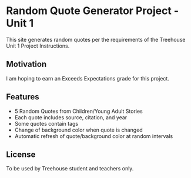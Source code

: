 # Random Quote Generator Project - Unit 1
This site generates random quotes per the requirements of the Treehouse Unit 1 Project Instructions.

## Motivation
I am hoping to earn an Exceeds Expectations grade for this project.

## Features
<ul>
<li> 5 Random Quotes from Children/Young Adult Stories </li>
<li> Each quote includes source, citation, and year </li>
<li> Some quotes contain tags </li>
<li> Change of background color when quote is changed </li>
<li> Automatic refresh of quote/background color at random intervals </li> 
</ul>

## License
To be used by Treehouse student and teachers only.